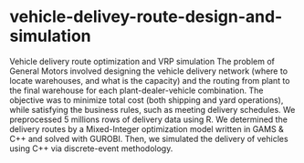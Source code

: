 # vehicle-delivey-route-design-and-simulation
Vehicle delivery route optimization and VRP simulation
The problem of General Motors involved designing the vehicle delivery network (where to locate warehouses, and what is the capacity) and the routing from plant to the final warehouse for each plant-dealer-vehicle combination. The objective was to minimize total cost (both shipping and yard operations), while satisfying the business rules, such as meeting delivery schedules. We preprocessed 5 millions rows of delivery data using R. We determined the delivery routes by a Mixed-Integer optimization model written in GAMS & C++ and solved with GUROBI. Then, we simulated the delivery of vehicles using C++ via discrete-event methodology.
